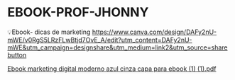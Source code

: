 # EBOOK-PROF-JHONNY
:bulb:Ebook- dicas de marketing
https://www.canva.com/design/DAFy2nU-mWE/v0RgS5LRzFLwBtjd7OvE_A/edit?utm_content=DAFy2nU-mWE&utm_campaign=designshare&utm_medium=link2&utm_source=sharebutton

[Ebook marketing digital moderno azul cinza capa para ebook (1) (1).pdf](https://github.com/Hugotons/EBOOK-PROF-JHONNY/files/13261018/Ebook.marketing.digital.moderno.azul.cinza.capa.para.ebook.1.1.pdf)
